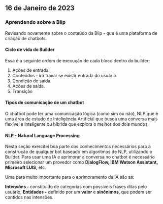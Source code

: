 ## 16 de Janeiro de 2023

### Aprendendo sobre a Blip
Revisando novamente sobre o conteúdo da Blip - que é uma plataforma de criação de chatbots.

#### Ciclo de vida do Builder
Essa é a seguinte ordem de execução de cada bloco dentro do builder:

1. Ações de entrada.
2. Conteúdos - irá travar se existir entrada do usuário.
3. Condição de saída.
4. Ações de saída.
5. Transição

#### Tipos de comunicação de um chatbot
O chatbot pode ter uma comunicação lógica (como sim ou não), NLP que é uma área de estudo de Inteligência Artificial que busca uma conversa mais flexível e inteligente ou híbrida que explora o melhor dos dois mundos.

#### NLP - Natural Language Processing
Nesta seção exercitei boa parte dos conhecimentos necessários para a construção de qualquer bot baseado em algoritmos de NLP, utilizando o Builder. 
Para usar uma IA e aprimorar a conversa no chatbot é necessário primeiro selecionar um provedor como **DialogFlow, IBM Watson Assistant, Microsoft LUIS**, etc.

Uma para muito importante para o aprimoramento da IA são as:

**Intensões -** constituido de categorias com possíveis frases ditas pelo usuário; 
**Entidades -** definido por um **valor** e **sinônimos**, que podem ser contidos nas intensões.